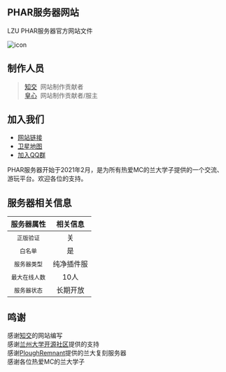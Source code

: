 ## PHAR服务器网站
LZU PHAR服务器官方网站文件

![icon](https://royenheart.com/wp-content/uploads/phar-mc/img/icon.png)

## 制作人员
> [知交](mailto:1299602347@qq.com)&nbsp; 网站制作贡献者  
> [皇心](mailto:royenheart@outlook.com)&nbsp; 网站制作贡献者/服主  

## 加入我们
- [网站链接](https://mc.royenheart.com)
- [卫星地图](http://royenheart.com:8123)
- [加入QQ群](https://qm.qq.com/cgi-bin/qm/qr?k=wVBDgVpd5uz1UVVyUmCSB0YQLYxnH0fK&amp;jump_from=webapi)

PHAR服务器开始于2021年2月，是为所有热爱MC的兰大学子提供的一个交流、游玩平台。欢迎各位的支持。

## 服务器相关信息
|       服务器属性        |  相关信息  |
| :---------------------: | :--------: |
|   <kbd>正版验证</kbd>   |     关     |
|    <kbd>白名单</kbd>    |     是     |
|  <kbd>服务器类型</kbd>  | 纯净插件服 |
| <kbd>最大在线人数</kbd> |    10人    |
|  <kbd>服务器状态</kbd>  |  长期开放  |

## 鸣谢
感谢[知交](mailto:1299602347@qq.com)的网站编写  
感谢[兰州大学开源社区](https://github.com/LZUOSS)提供的支持  
感谢[PloughRemnant](mailto:PloughRemnant@126.com)提供的兰大复刻服务器  
感谢各位热爱MC的兰大学子  